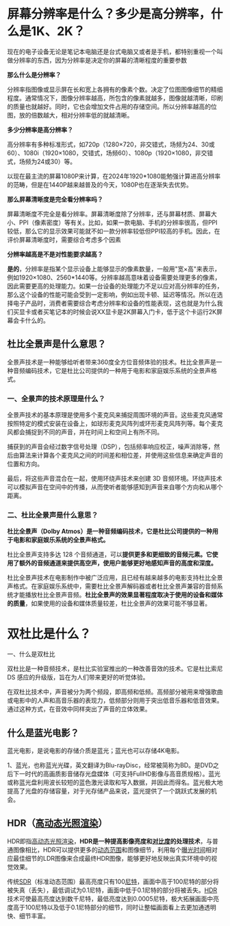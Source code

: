 # 屏幕分辨率是什么？多少是高分辨率，什么是1K、2K？

现在的电子设备无论是笔记本电脑还是台式电脑又或者是手机，都特别重视一个叫做分辨率的东西，因为分辨率是决定你的屏幕的清晰程度的重要参数

**那么什么是分辨率？**

分辨率指图像或显示屏在长和宽上各拥有的像素个数。决定了位图图像细节的精细程度。通常情况下，图像分辨率越高，所包含的像素就越多，图像就越清晰，印刷的质量也就越好。同时，它也会增加文件占用的存储空间。所以分辨率越高的位图，放的倍数越大，相对分辨率低的就越清晰。

**多少分辨率是高分辨率？**

高分辨率有多种标准形式，如720p（1280×720，非交错式，场频为24、30或60）、1080i（1920×1080，交错式，场频60）、1080p（1920×1080，非交错式，场频为24或30）等。

以现在最主流的屏幕1080P来计算，在2024年1920*1080能勉强计算进高分辨率的范畴，但是在1440P越来越普及的今天，1080P也在逐渐失去优势。

**那么屏幕清晰度是完全看分辨率吗？**

屏幕清晰度不完全是看分辨率。屏幕清晰度除了分辨率，还与屏幕材质、屏幕大小、PPI（像素密度）等有关。比如，如果一款电脑、手机的分辨率很高，但PPI较低，那么它的显示效果可能就不如一款分辨率较低但PPI较高的手机。因此，在评价屏幕清晰度时，需要综合考虑多个因素

**分辨率越高是不是对性能要求越高？**

**是的**，分辨率是指某个显示设备上能够显示的像素数量，一般用"宽×高"来表示，例如1920×1080、2560*1440等。分辨率越高意味着设备需要处理更多的像素，因此需要更高的处理能力。如果一台设备的处理能力不足以应对高分辨率的任务，那么这个设备的性能可能会受到一定影响，例如出现卡顿、延迟等情况。所以在选择电子产品时，消费者需要综合考虑分辨率和设备的性能表现，这也就是为什么我们买显卡或者买笔记本的时候会说XX显卡是2K屏幕入门卡，低于这个卡运行2K屏幕会卡什么的。

## 杜比全景声是什么意思？

全景声技术是一种能够给听者带来360度全方位音频体验的技术。杜比全景声是一种音频编码技术，它是杜比公司提供的一种用于电影和家庭娱乐系统的全景声格式。

### 一、全景声的技术原理是什么？

全景声技术的基本原理是使用多个麦克风来捕捉周围环境的声音。这些麦克风通常按照特定的模式安装在设备上，如球形麦克风阵列或环形麦克风阵列等。每个麦克风都会捕捉到不同的声音，并在时间上和空间上有所不同。

捕获到的声音会经过数字信号处理（DSP），包括频率响应校正，噪声消除等，然后由算法来计算各个麦克风之间的时间差和相位差，并使用这些信息来确定声音的位置和方向。

最后，将这些声音混合在一起，使用环绕声技术来创建 3D 音频环境。环绕声技术可以模拟声音在空间中的传播，从而使听者能够感知到声音来自哪个方向和从哪个距离。

### 二、杜比全景声是什么意思？

**杜比全景声（Dolby Atmos）是一种音频编码技术，它是杜比公司提供的一种用于电影和家庭娱乐系统的全景声格式。**

杜比全景声支持多达 128 个音频通道，可以**提供更多和更细致的音频元素。**它使用了额外的音频通道来提供高空声，使用户能**够更好地感知声音的高度和深度。**

杜比全景声技术在电影制作中被广泛应用，且已经有越来越多的电影支持杜比全景声格式。在家庭娱乐系统中，需要杜比全景声解码器或者杜比全景声兼容的音频系统才能播放杜比全景声音频。**杜比全景声的效果显著程度取决于使用的设备和媒体的质量**，如果使用的设备和媒体质量较差，杜比全景声的效果可能不够显著。

# 双杜比是什么？

一、什么是双杜比

双杜比是一种音频技术，是杜比实验室推出的一种改善音效的技术。它是杜比索尼 DS 感应的升级版，旨在为人们带来更好的听觉体验。

在双杜比技术中，声音被分为两个频段，即高频和低频。高频部分被用来增强歌曲或电影中的人声和高音乐器的表现力，低频部分则用于突出低音乐器和低音效果。通过这种方式，在音效中同样突出了声音的立体效果。

## 什么是**蓝光电影**？

蓝光电影，是说电影的存储介质是蓝光；蓝光也可以存储4K电影。

1、蓝光，也称蓝光光碟，英文翻译为Blu-rayDisc，经常被简称为BD。是DVD之后下一时代的高画质影音储存光盘媒体（可支持FullHD影像与高音质规格）。蓝光或称蓝光盘利用波长较短的蓝色激光读取和写入数据，并因此而得名。蓝光极大地提高了光盘的存储容量，对于光存储产品来说，蓝光提供了一个跳跃式发展的机会。

## HDR（[高动态光照渲染](https://baike.baidu.com/item/高动态光照渲染/3112921?fromModule=lemma_inlink)）

HDR即指[高动态光照渲染](https://baike.baidu.com/item/高动态光照渲染/3112921?fromModule=lemma_inlink)，**HDR是一种提高影像亮度和[对比度](https://baike.baidu.com/item/对比度/1196082?fromModule=lemma_inlink)的处理技术**，与普通图像相比，HDR可以提供更多的[动态范围](https://baike.baidu.com/item/动态范围/6327032?fromModule=lemma_inlink)和图像细节，利用每个[曝光时间](https://baike.baidu.com/item/曝光时间/485425?fromModule=lemma_inlink)相对应最佳细节的LDR图像来合成最终HDR图像，能够更好地反映出真实环境中的视觉效果。

传统[SDR](https://baike.baidu.com/item/SDR/22316143?fromModule=lemma_inlink)（标准动态范围）最高亮度只有100[尼特](https://baike.baidu.com/item/尼特/16192643?fromModule=lemma_inlink)，画面中高于100尼特的部分将被失真（丢失），最低调试为0.1尼特，画面中低于0.1尼特的部分将被丢失。[HDR](https://baike.baidu.com/item/HDR/2863820?fromModule=lemma_inlink)技术可使最高亮度达到数千尼特，最低亮度达到0.0005尼特，极大拓展画面中亮度高于100尼特以及低于0.1尼特部分的细节，同时让整幅画面看上去更加通透明快、细节丰富。